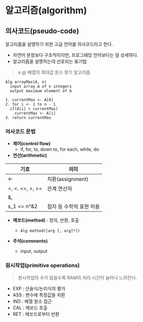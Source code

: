 # 알고리즘(algorithm)
## 의사코드(pseudo-code)
알고리즘을 설명하기 위한 고급 언어를 의사코드라고 한다.
- 자연어 문장보다 구조적이지만, 프로그래밍 언어보다는 덜 상세하다.
- 알고리즘을 설명하는데 선호되는 표기법

> e.g) 배열의 최대값 원소 찾기 알고리즘
```pseudo
Alg arrayMax(A, n)
  input array A of n integers
  output maximum element of A
  
1. currentMax <- A[0]
2. for i <- 1 to n - 1
  if(A[i] > currentMax)
    currentMax <- A[i]
3. return currentMax
```

### 의사코드 문법
- __제어(control flow)__
  - if, for, to, down to, for each, while, do
- __연산(arithmetic)__

|기호|의미|
|-|-|
|<-|치환(assignment)|
|=, <. <=, >, >=|관계 연산자|
|&, ||, !|논리 연산자|
|s_1 <= n^&2|첨자 등 수학적 표현 허용|

- __메쏘드(method)__ : 정의, 반환, 호출
  - `Alg method([arg [, arg]*])`

- __주석(comments)__
  - input, output

### 원시작업(primitive operations)
> 원시작업의 수가 많을수록 RAM의 처리 시간이 늘어나 느려진다.
- EXP : 산술식/논리식의 평가
- ASS : 변수에 특정값을 치환
- IND : 배열 원소 접근
- CAL : 메쏘드 호출
- RET : 메쏘드로부터 반환
